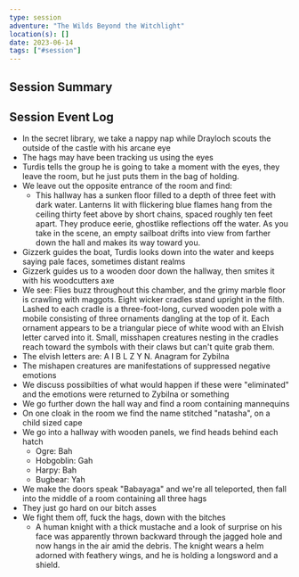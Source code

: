 ```yaml
---
type: session
adventure: "The Wilds Beyond the Witchlight"
location(s): []
date: 2023-06-14
tags: ["#session"]
---
```


## Session Summary

## Session Event Log

- In the secret library, we take a nappy nap while Drayloch scouts the outside of the castle with his arcane eye
- The hags may have been tracking us using the eyes
- Turdis tells the group he is going to take a moment with the eyes, they leave the room, but he just puts them in the bag of holding.
- We leave out the opposite entrance of the room and find:
	- This hallway has a sunken floor filled to a depth of three feet with dark water. Lanterns lit with flickering blue flames hang from the ceiling thirty feet above by short chains, spaced roughly ten feet apart. They produce eerie, ghostlike reflections off the water. As you take in the scene, an empty sailboat drifts into view from farther down the hall and makes its way toward you.
- Gizzerk guides the boat, Turdis looks down into the water and keeps saying pale faces, sometimes distant realms
- Gizzerk guides us to a wooden door down the hallway, then smites it with his woodcutters axe
- We see:
	Flies buzz throughout this chamber, and the grimy marble floor is crawling with maggots. Eight wicker cradles stand upright in the filth. Lashed to each cradle is a three-foot-long, curved wooden pole with a mobile consisting of three ornaments dangling at the top of it. Each ornament appears to be a triangular piece of white wood with an Elvish letter carved into it. Small, misshapen creatures nesting in the cradles reach toward the symbols with their claws but can't quite grab them.
- The elvish letters are: A I B L Z Y N. Anagram for Zybilna
- The mishapen creatures are manifestations of suppressed negative emotions
- We discuss possibilties of what would happen if these were "eliminated" and the emotions were returned to Zybilna or something
- We go further down the hall way and find a room containing mannequins
- On one cloak in the room we find the name stitched "natasha", on a child sized cape
- We go into a hallway with wooden panels, we find heads behind each hatch
	- Ogre: Bah
	- Hobgoblin: Gah
	- Harpy: Bah
	- Bugbear: Yah
- We make the doors speak "Babayaga" and we're all teleported, then fall into the middle of a room containing all three hags
- They just go hard on our bitch asses
- We fight them off, fuck the hags, down with the bitches
	- A human knight with a thick mustache and a look of surprise on his face was apparently thrown backward through the jagged hole and now hangs in the air amid the debris. The knight wears a helm adorned with feathery wings, and he is holding a longsword and a shield.